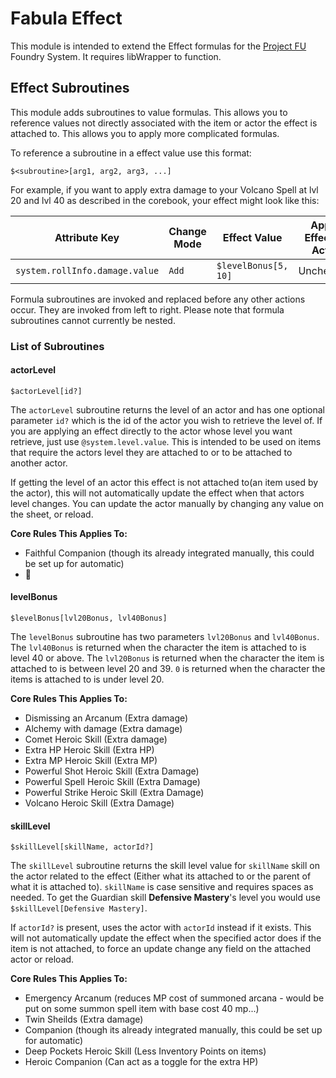 # Fabula Effect

This module is intended to extend the Effect formulas for the [Project FU](https://github.com/League-of-Fabulous-Developers/FoundryVTT-Fabula-Ultima) Foundry System. It requires libWrapper to function.

## Effect Subroutines

This module adds subroutines to value formulas. This allows you to reference values not directly associated with the item or actor the effect is attached to. This allows you to apply more complicated formulas.

To reference a subroutine in a effect value use this format:

```
$<subroutine>[arg1, arg2, arg3, ...]
```

For example, if you want to apply extra damage to your Volcano Spell at lvl 20 and lvl 40 as described in the corebook, your effect might look like this:

| Attribute Key                  | Change Mode | Effect Value         | Apply Effect to Actor |
| ------------------------------ | ----------- | -------------------- | --------------------- |
| `system.rollInfo.damage.value` | `Add`       | `$levelBonus[5, 10]` | Unchecked             |

Formula subroutines are invoked and replaced before any other actions occur. They are invoked from left to right. Please note that formula subroutines cannot currently be nested.

### List of Subroutines

#### actorLevel

```
$actorLevel[id?]
```

The `actorLevel` subroutine returns the level of an actor and has one optional parameter `id?` which is the id of the actor you wish to retrieve the level of. If you are applying an effect directly to the actor whose level you want retrieve, just use `@system.level.value`. This is intended to be used on items that require the actors level they are attached to or to be attached to another actor.

If getting the level of an actor this effect is not attached to(an item used by the actor), this will not automatically update the effect when that actors level changes. You can update the actor manually by changing any value on the sheet, or reload.

**Core Rules This Applies To:**

- Faithful Companion (though its already integrated manually, this could be set up for automatic)
- 🤷

#### levelBonus

```
$levelBonus[lvl20Bonus, lvl40Bonus]
```

The `levelBonus` subroutine has two parameters `lvl20Bonus` and `lvl40Bonus`. The `lvl40Bonus` is returned when the character the item is attached to is level 40 or above. The `lvl20Bonus` is returned when the character the item is attached to is between level 20 and 39. `0` is returned when the character the items is attached to is under level 20.

**Core Rules This Applies To:**

- Dismissing an Arcanum (Extra damage)
- Alchemy with damage (Extra damage)
- Comet Heroic Skill (Extra damage)
- Extra HP Heroic Skill (Extra HP)
- Extra MP Heroic Skill (Extra MP)
- Powerful Shot Heroic Skill (Extra Damage)
- Powerful Spell Heroic Skill (Extra Damage)
- Powerful Strike Heroic Skill (Extra Damage)
- Volcano Heroic Skill (Extra Damage)

#### skillLevel

```
$skillLevel[skillName, actorId?]
```

The `skillLevel` subroutine returns the skill level value for `skillName` skill on the actor related to the effect (Either what its attached to or the parent of what it is attached to). `skillName` is case sensitive and requires spaces as needed. To get the Guardian skill **Defensive Mastery**'s level you would use `$skillLevel[Defensive Mastery]`.

If `actorId?` is present, uses the actor with `actorId` instead if it exists. This will not automatically update the effect when the specified actor does if the item is not attached, to force an update change any field on the attached actor or reload.

**Core Rules This Applies To:**

- Emergency Arcanum (reduces MP cost of summoned arcana - would be put on some summon spell item with base cost 40 mp...)
- Twin Sheilds (Extra damage)
- Companion (though its already integrated manually, this could be set up for automatic)
- Deep Pockets Heroic Skill (Less Inventory Points on items)
- Heroic Companion (Can act as a toggle for the extra HP)
